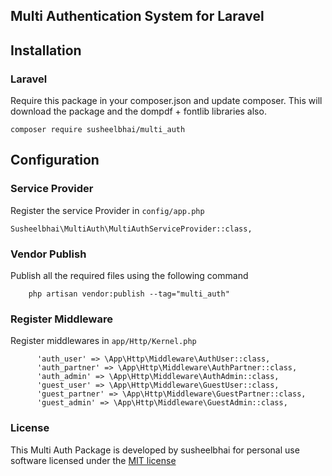 ## Multi Authentication System for Laravel

## Installation

### Laravel
Require this package in your composer.json and update composer. This will download the package and the dompdf + fontlib libraries also.

    composer require susheelbhai/multi_auth

## Configuration

### Service Provider

Register the service Provider in  `config/app.php`

  ```
  Susheelbhai\MultiAuth\MultiAuthServiceProvider::class,
  ```
  
### Vendor Publish

Publish all the required files using the following command 

  ```
      php artisan vendor:publish --tag="multi_auth"
  ```  

### Register Middleware

Register middlewares in `app/Http/Kernel.php`

  ```
        'auth_user' => \App\Http\Middleware\AuthUser::class,
        'auth_partner' => \App\Http\Middleware\AuthPartner::class,
        'auth_admin' => \App\Http\Middleware\AuthAdmin::class,
        'guest_user' => \App\Http\Middleware\GuestUser::class,
        'guest_partner' => \App\Http\Middleware\GuestPartner::class,
        'guest_admin' => \App\Http\Middleware\GuestAdmin::class,
  ```
  
    
### License

This Multi Auth Package is developed by susheelbhai for personal use software licensed under the [MIT license](http://opensource.org/licenses/MIT)
